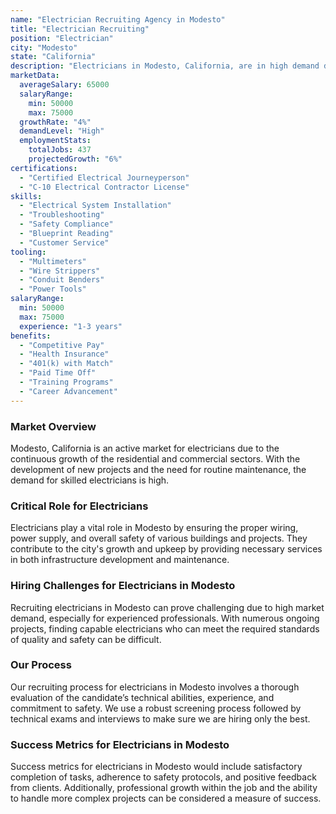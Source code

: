 ```yaml
---
name: "Electrician Recruiting Agency in Modesto"
title: "Electrician Recruiting"
position: "Electrician"
city: "Modesto"
state: "California"
description: "Electricians in Modesto, California, are in high demand due to the growing need for electrical installation and repair services in residential, commercial, and industrial sectors."
marketData:
  averageSalary: 65000
  salaryRange:
    min: 50000
    max: 75000
  growthRate: "4%"
  demandLevel: "High"
  employmentStats:
    totalJobs: 437
    projectedGrowth: "6%"
certifications:
  - "Certified Electrical Journeyperson"
  - "C-10 Electrical Contractor License"
skills:
  - "Electrical System Installation"
  - "Troubleshooting"
  - "Safety Compliance"
  - "Blueprint Reading"
  - "Customer Service"
tooling:
  - "Multimeters"
  - "Wire Strippers"
  - "Conduit Benders"
  - "Power Tools"
salaryRange:
  min: 50000
  max: 75000
  experience: "1-3 years"
benefits:
  - "Competitive Pay"
  - "Health Insurance"
  - "401(k) with Match"
  - "Paid Time Off"
  - "Training Programs"
  - "Career Advancement"
---
```


### Market Overview
Modesto, California is an active market for electricians due to the continuous growth of the residential and commercial sectors. With the development of new projects and the need for routine maintenance, the demand for skilled electricians is high.

### Critical Role for Electricians
Electricians play a vital role in Modesto by ensuring the proper wiring, power supply, and overall safety of various buildings and projects. They contribute to the city's growth and upkeep by providing necessary services in both infrastructure development and maintenance.

### Hiring Challenges for Electricians in Modesto
Recruiting electricians in Modesto can prove challenging due to high market demand, especially for experienced professionals. With numerous ongoing projects, finding capable electricians who can meet the required standards of quality and safety can be difficult.

### Our Process
Our recruiting process for electricians in Modesto involves a thorough evaluation of the candidate’s technical abilities, experience, and commitment to safety. We use a robust screening process followed by technical exams and interviews to make sure we are hiring only the best.

### Success Metrics for Electricians in Modesto
Success metrics for electricians in Modesto would include satisfactory completion of tasks, adherence to safety protocols, and positive feedback from clients. Additionally, professional growth within the job and the ability to handle more complex projects can be considered a measure of success.